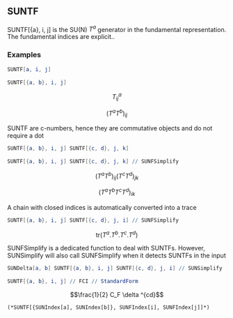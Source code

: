 ##  SUNTF 

SUNTF[{a}, i, j] is the SU(N) $T^a$ generator in the fundamental representation. The fundamental indices are explicit..

###  Examples 

```mathematica
SUNTF[a, i, j] 
 
SUNTF[{a, b}, i, j]
```

$$T_{ij}^a$$

$$\left(T^aT^b\right){}_{ij}$$

SUNTF are c-numbers, hence they are commutative objects and do not require a dot

```mathematica
SUNTF[{a, b}, i, j] SUNTF[{c, d}, j, k] 
 
SUNTF[{a, b}, i, j] SUNTF[{c, d}, j, k] // SUNFSimplify
```

$$\left(T^aT^b\right){}_{ij} \left(T^cT^d\right){}_{jk}$$

$$\left(T^aT^bT^cT^d\right){}_{ik}$$

A chain with closed indices is automatically converted into a trace

```mathematica
SUNTF[{a, b}, i, j] SUNTF[{c, d}, j, i] // SUNFSimplify
```

$$\text{tr}(T^a.T^b.T^c.T^d)$$

SUNFSimplify is a dedicated function to deal with SUNTFs. However, SUNSimplify will also call SUNFSimplify when it detects SUNTFs in the input

```mathematica
SUNDelta[a, b] SUNTF[{a, b}, i, j] SUNTF[{c, d}, j, i] // SUNSimplify 
 
SUNTF[{a, b}, i, j] // FCI // StandardForm
```

$$\frac{1}{2} C_F \delta ^{cd}$$

```
(*SUNTF[{SUNIndex[a], SUNIndex[b]}, SUNFIndex[i], SUNFIndex[j]]*)
```